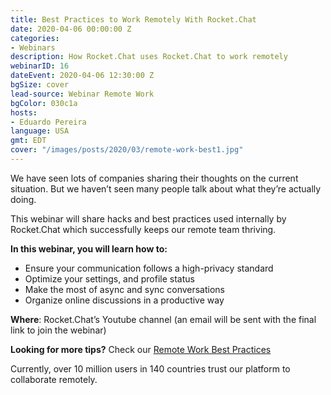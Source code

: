 ```yaml
---
title: Best Practices to Work Remotely With Rocket.Chat
date: 2020-04-06 00:00:00 Z
categories:
- Webinars
description: How Rocket.Chat uses Rocket.Chat to work remotely
webinarID: 16
dateEvent: 2020-04-06 12:30:00 Z
bgSize: cover
lead-source: Webinar Remote Work
bgColor: 030c1a
hosts:
- Eduardo Pereira
language: USA
gmt: EDT
cover: "/images/posts/2020/03/remote-work-best1.jpg"
---
```


We have seen lots of companies sharing their thoughts on the current situation. But we haven’t seen many people talk about what they’re actually doing.

This webinar will share hacks and best practices used internally by Rocket.Chat which successfully keeps our remote team thriving.


**In this webinar, you will learn how to:**

- Ensure your communication follows a high-privacy standard
- Optimize your settings, and profile status
- Make the most of async and sync conversations
- Organize online discussions in a productive way

**Where**: Rocket.Chat’s Youtube channel (an email will be sent with the final link to join the webinar)

**Looking for more tips?** Check our [Remote Work Best Practices](https://rocket.chat/remote-work)

Currently, over 10 million users in 140 countries trust our platform to collaborate remotely.
